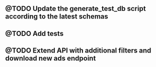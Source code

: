 ## @TODO Update the generate_test_db script according to the latest schemas

## @TODO Add tests
## @TODO Extend API with additional filters and download new ads endpoint

